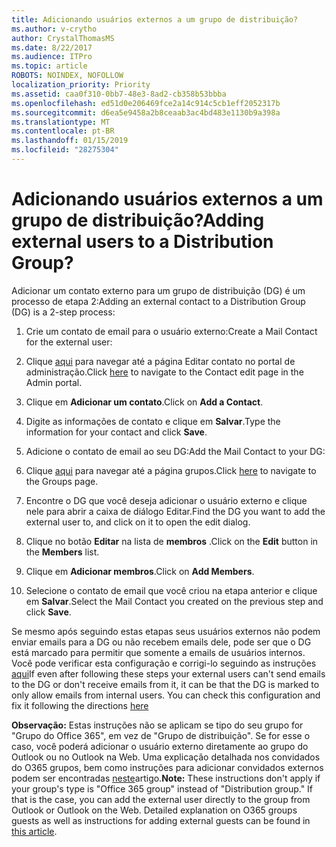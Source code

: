 ```yaml
---
title: Adicionando usuários externos a um grupo de distribuição?
ms.author: v-crytho
author: CrystalThomasMS
ms.date: 8/22/2017
ms.audience: ITPro
ms.topic: article
ROBOTS: NOINDEX, NOFOLLOW
localization_priority: Priority
ms.assetid: caa0f310-0bb7-48e3-8ad2-cb358b53bbba
ms.openlocfilehash: ed51d0e206469fce2a14c914c5cb1eff2052317b
ms.sourcegitcommit: d6ea5e9458a2b8ceaab3ac4bd483e1130b9a398a
ms.translationtype: MT
ms.contentlocale: pt-BR
ms.lasthandoff: 01/15/2019
ms.locfileid: "28275304"
---
```

# <a name="adding-external-users-to-a-distribution-group"></a><span data-ttu-id="f1c12-102">Adicionando usuários externos a um grupo de distribuição?</span><span class="sxs-lookup"><span data-stu-id="f1c12-102">Adding external users to a Distribution Group?</span></span>

<span data-ttu-id="f1c12-103">Adicionar um contato externo para um grupo de distribuição (DG) é um processo de etapa 2:</span><span class="sxs-lookup"><span data-stu-id="f1c12-103">Adding an external contact to a Distribution Group (DG) is a 2-step process:</span></span>
  
1. <span data-ttu-id="f1c12-104">Crie um contato de email para o usuário externo:</span><span class="sxs-lookup"><span data-stu-id="f1c12-104">Create a Mail Contact for the external user:</span></span>
    
1. <span data-ttu-id="f1c12-105">Clique [aqui](https://support.office.com/article/https://portal.office.com/adminportal/home.aspx#/Contact) para navegar até a página Editar contato no portal de administração.</span><span class="sxs-lookup"><span data-stu-id="f1c12-105">Click [here](https://support.office.com/article/https://portal.office.com/adminportal/home.aspx#/Contact) to navigate to the Contact edit page in the Admin portal.</span></span> 
    
2. <span data-ttu-id="f1c12-106">Clique em **Adicionar um contato**.</span><span class="sxs-lookup"><span data-stu-id="f1c12-106">Click on **Add a Contact**.</span></span>
    
3. <span data-ttu-id="f1c12-107">Digite as informações de contato e clique em **Salvar**.</span><span class="sxs-lookup"><span data-stu-id="f1c12-107">Type the information for your contact and click **Save**.</span></span>
    
2. <span data-ttu-id="f1c12-108">Adicione o contato de email ao seu DG:</span><span class="sxs-lookup"><span data-stu-id="f1c12-108">Add the Mail Contact to your DG:</span></span>
    
1. <span data-ttu-id="f1c12-109">Clique [aqui](https://support.office.com/article/https://portal.office.com/adminportal/home.aspx#/groups) para navegar até a página grupos.</span><span class="sxs-lookup"><span data-stu-id="f1c12-109">Click [here](https://support.office.com/article/https://portal.office.com/adminportal/home.aspx#/groups) to navigate to the Groups page.</span></span> 
    
2. <span data-ttu-id="f1c12-110">Encontre o DG que você deseja adicionar o usuário externo e clique nele para abrir a caixa de diálogo Editar.</span><span class="sxs-lookup"><span data-stu-id="f1c12-110">Find the DG you want to add the external user to, and click on it to open the edit dialog.</span></span>
    
3. <span data-ttu-id="f1c12-111">Clique no botão **Editar** na lista de **membros** .</span><span class="sxs-lookup"><span data-stu-id="f1c12-111">Click on the **Edit** button in the **Members** list.</span></span> 
    
4. <span data-ttu-id="f1c12-112">Clique em **Adicionar membros**.</span><span class="sxs-lookup"><span data-stu-id="f1c12-112">Click on **Add Members**.</span></span>
    
5. <span data-ttu-id="f1c12-113">Selecione o contato de email que você criou na etapa anterior e clique em **Salvar**.</span><span class="sxs-lookup"><span data-stu-id="f1c12-113">Select the Mail Contact you created on the previous step and click **Save**.</span></span>
    
<span data-ttu-id="f1c12-p101">Se mesmo após seguindo estas etapas seus usuários externos não podem enviar emails para a DG ou não recebem emails dele, pode ser que o DG está marcado para permitir que somente a emails de usuários internos. Você pode verificar esta configuração e corrigi-lo seguindo as instruções [aqui](https://support.office.com/article/https://support.office.com/article/Fix-email-delivery-issues-for-error-code-5-7-133-in-Office-365-991abc19-7756-438f-abcb-39f69b80f284.aspx)</span><span class="sxs-lookup"><span data-stu-id="f1c12-p101">If even after following these steps your external users can't send emails to the DG or don't receive emails from it, it can be that the DG is marked to only allow emails from internal users. You can check this configuration and fix it following the directions [here](https://support.office.com/article/https://support.office.com/article/Fix-email-delivery-issues-for-error-code-5-7-133-in-Office-365-991abc19-7756-438f-abcb-39f69b80f284.aspx)</span></span>
  
 <span data-ttu-id="f1c12-p102">**Observação:** Estas instruções não se aplicam se tipo do seu grupo for "Grupo do Office 365", em vez de "Grupo de distribuição". Se for esse o caso, você poderá adicionar o usuário externo diretamente ao grupo do Outlook ou no Outlook na Web. Uma explicação detalhada nos convidados do O365 grupos, bem como instruções para adicionar convidados externos podem ser encontradas [neste](https://support.office.com/article/https://support.office.com/article/Guest-access-in-Office-365-Groups-bfc7a840-868f-4fd6-a390-f347bf51aff6.aspx)artigo.</span><span class="sxs-lookup"><span data-stu-id="f1c12-p102">**Note:** These instructions don't apply if your group's type is "Office 365 group" instead of "Distribution group." If that is the case, you can add the external user directly to the group from Outlook or Outlook on the Web. Detailed explanation on O365 groups guests as well as instructions for adding external guests can be found in [this article](https://support.office.com/article/https://support.office.com/article/Guest-access-in-Office-365-Groups-bfc7a840-868f-4fd6-a390-f347bf51aff6.aspx).</span></span>
  

